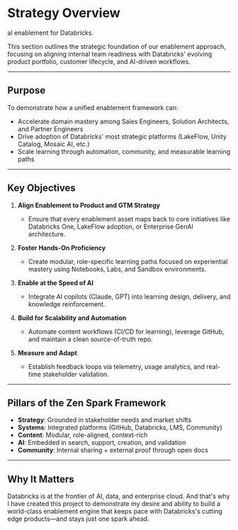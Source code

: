 # Strategy Overview

 al enablement for Databricks.

This section outlines the strategic foundation of our enablement approach, focusing on aligning internal team readiness with Databricks' evolving product portfolio, customer lifecycle, and AI-driven workflows.

---

## Purpose

To demonstrate how a unified enablement framework can:

* Accelerate domain mastery among Sales Engineers, Solution Architects, and Partner Engineers
* Drive adoption of Databricks' most strategic platforms (LakeFlow, Unity Catalog, Mosaic AI, etc.)
* Scale learning through automation, community, and measurable learning paths

---

## Key Objectives

1. **Align Enablement to Product and GTM Strategy**

   * Ensure that every enablement asset maps back to core initiatives like Databricks One, LakeFlow adoption, or Enterprise GenAI architecture.

2. **Foster Hands-On Proficiency**

   * Create modular, role-specific learning paths focused on experiential mastery using Notebooks, Labs, and Sandbox environments.

3. **Enable at the Speed of AI**

   * Integrate AI copilots (Claude, GPT) into learning design, delivery, and knowledge reinforcement.

4. **Build for Scalability and Automation**

   * Automate content workflows (CI/CD for learning), leverage GitHub, and maintain a clean source-of-truth repo.

5. **Measure and Adapt**

   * Establish feedback loops via telemetry, usage analytics, and real-time stakeholder validation.

---

## Pillars of the Zen Spark Framework

* **Strategy**: Grounded in stakeholder needs and market shifts
* **Systems**: Integrated platforms (GitHub, Databricks, LMS, Community)
* **Content**: Modular, role-aligned, context-rich
* **AI**: Embedded in search, support, creation, and validation
* **Community**: Internal sharing + external proof through open docs

---

## Why It Matters

Databricks is at the frontier of AI, data, and enterprise cloud. And that's why I have created this project to demonstrate my desire and ability to build a world-class enablement engine that keeps pace with Databricks's cutting edge products—and stays just one spark ahead.


